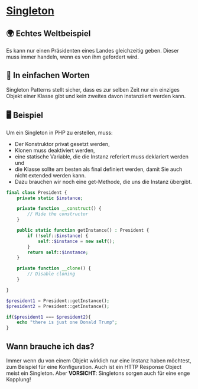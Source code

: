 # [Singleton](/singleton.md)

## 🌍 Echtes Weltbeispiel
Es kann nur einen Präsidenten eines Landes gleichzeitig geben. Dieser muss immer handeln, wenn es von ihm gefordert wird. 

## 💬 In einfachen Worten
Singleton Patterns stellt sicher, dass es zur selben Zeit nur ein einziges Objekt einer Klasse gibt und kein zweites davon instanziiert werden kann. 

## 🖥 Beispiel

Um ein Singleton in PHP zu erstellen, muss: 

- Der Konstruktor privat gesetzt werden,
- Klonen muss deaktiviert werden,
- eine statische Variable, die die Instanz referiert muss deklariert werden und
- die Klasse sollte am besten als final definiert werden, damit Sie auch nicht extended werden kann.
- Dazu brauchen wir noch eine get-Methode, die uns die Instanz übergibt. 

```php
final class President {
    private static $instance;

    private function __construct() {
        // Hide the constructor
    }

    public static function getInstance() : President {
        if (!self::$instance) {
            self::$instance = new self();
        }
        return self::$instance;
    }

    private function __clone() {
        // Disable cloning
    }

}

$president1 = President::getInstance();
$president2 = President::getInstance();

if($president1 === $president2){
	echo "there is just one Donald Trump";
}
```

## Wann brauche ich das? 
Immer wenn du von einem Objekt wirklich nur eine Instanz haben möchtest, zum Beispiel für eine Konfiguration. Auch ist ein HTTP Response Object meist ein Singleton. Aber **VORSICHT**: Singletons sorgen auch für eine enge Kopplung! 

